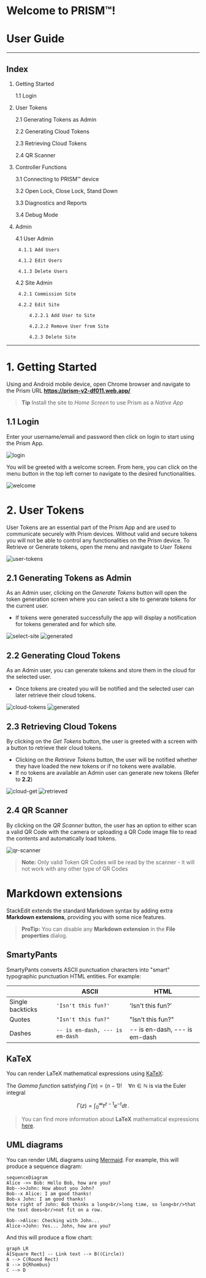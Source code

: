 # Welcome to PRISM™!


# User Guide

---

## Index

1. Getting Started

    1.1 Login

2. User Tokens

    2.1 Generating Tokens as Admin

    2.2 Generating Cloud Tokens
    
    2.3 Retrieving Cloud Tokens
    
    2.4 QR Scanner

3. Controller Functions

    3.1 Connecting to PRISM™ device
    
    3.2 Open Lock, Close Lock, Stand Down
    
    3.3 Diagnostics and Reports
    
    3.4 Debug Mode

4. Admin

    4.1 User Admin
    
        4.1.1 Add Users
    
        4.1.2 Edit Users
    
        4.1.3 Delete Users
    
    4.2 Site Admin

        4.2.1 Commission Site
    
        4.2.2 Edit Site
    
            4.2.2.1 Add User to Site
    
            4.2.2.2 Remove User from Site
    
            4.2.3 Delete Site

---

# 1. Getting Started

Using and Android mobile device, open Chrome browser and navigate to the Prism URL **https://prism-v2-df011.web.app/**

> **Tip** Install the site to *Home Screen* to use Prism as a *Native App*

## 1.1 Login

Enter your username/email and password then click on login to start using the Prism App.

![login](assets/login.jpg)

You will be greeted with a welcome screen. From here, you can click on the menu button in the top left corner to navigate to the desired functionalities.

![welcome](assets/welcome.jpg)

# 2. User Tokens

User Tokens are an essential part of the Prism App and are used to communicate securely with Prism devices.  Without valid and secure tokens you will not be able to control any functionalities on the Prism device.  To Retrieve or Generate tokens, open the menu and navigate to *User Tokens*

![user-tokens](assets/usertokens.jpg)

## 2.1 Generating Tokens as Admin

As an Admin user, clicking on the *Generate Tokens* button will open the token generation screen where you can select a site to generate tokens for the current user. 
 - If tokens were generated successfully the app will display a notification for tokens generated and for which site.

![select-site](assets/generatetokens.jpg)  ![generated](assets/generatedtokens.jpg)


## 2.2 Generating Cloud Tokens

As an Admin user, you can generate tokens and store them in the cloud for the selected user.
 - Once tokens are created you will be notified and the selected user can later retrieve their cloud tokens.

 ![cloud-tokens](assets/cloudtokens.jpg)  ![generated](assets/cloudtokensgenerated.jpg)


 ## 2.3 Retrieving Cloud Tokens

 By clicking on the *Get Tokens* button, the user is greeted with a screen with a button to retrieve their cloud tokens.
  - Clicking on the *Retrieve Tokens* button, the user will be notified whether they have loaded the new tokens or if no tokens were available.
  - If no tokens are available an Admin user can generate new tokens (Refer to **2.2**)

  ![cloud-get](assets/retrievetokens.jpg) ![retrieved](assets/retrievedtokens.jpg)

  ## 2.4 QR Scanner
  
  By clicking on the *QR Scanner* button, the user has an option to either scan a valid QR Code with the camera or uploading a QR Code image file to read the contents and automatically load tokens.

![qr-scanner](assets/qrscanner.jpg)

  > **Note:** Only valid Token QR Codes will be read by the scanner - it will not work with any other type of QR Codes


# Markdown extensions

StackEdit extends the standard Markdown syntax by adding extra **Markdown extensions**, providing you with some nice features.

> **ProTip:** You can disable any **Markdown extension** in the **File properties** dialog.


## SmartyPants

SmartyPants converts ASCII punctuation characters into "smart" typographic punctuation HTML entities. For example:

|                |ASCII                          |HTML                         |
|----------------|-------------------------------|-----------------------------|
|Single backticks|`'Isn't this fun?'`            |'Isn't this fun?'            |
|Quotes          |`"Isn't this fun?"`            |"Isn't this fun?"            |
|Dashes          |`-- is en-dash, --- is em-dash`|-- is en-dash, --- is em-dash|


## KaTeX

You can render LaTeX mathematical expressions using [KaTeX](https://khan.github.io/KaTeX/):

The *Gamma function* satisfying $\Gamma(n) = (n-1)!\quad\forall n\in\mathbb N$ is via the Euler integral

$$
\Gamma(z) = \int_0^\infty t^{z-1}e^{-t}dt\,.
$$

> You can find more information about **LaTeX** mathematical expressions [here](http://meta.math.stackexchange.com/questions/5020/mathjax-basic-tutorial-and-quick-reference).


## UML diagrams

You can render UML diagrams using [Mermaid](https://mermaidjs.github.io/). For example, this will produce a sequence diagram:

```mermaid
sequenceDiagram
Alice ->> Bob: Hello Bob, how are you?
Bob-->>John: How about you John?
Bob--x Alice: I am good thanks!
Bob-x John: I am good thanks!
Note right of John: Bob thinks a long<br/>long time, so long<br/>that the text does<br/>not fit on a row.

Bob-->Alice: Checking with John...
Alice->John: Yes... John, how are you?
```

And this will produce a flow chart:

```mermaid
graph LR
A[Square Rect] -- Link text --> B((Circle))
A --> C(Round Rect)
B --> D{Rhombus}
C --> D
```